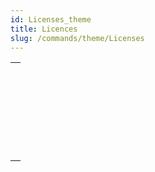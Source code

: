 ```yaml
---
id: Licenses_theme
title: Licences
slug: /commands/theme/Licenses
---
```


|                                                                                                                         |
| ----------------------------------------------------------------------------------------------------------------------- |
| [<!-- INCLUDE #_command_.CHANGE LICENSES.Syntax -->](../../commands-legacy/change-licenses.md)<br/>                     |
| [<!-- INCLUDE #_command_.Create deployment license.Syntax -->](../../commands-legacy/create-deployment-license.md)<br/> |
| [<!-- INCLUDE #_command_.Is license available.Syntax -->](../../commands-legacy/is-license-available.md)<br/>           |
| [<!-- INCLUDE #_command_.License info.Syntax -->](../../commands/license-info.md)<br/>                                  |
| [<!-- INCLUDE #_command_.License usage.Syntax -->](../../commands-legacy/license-usage.md)<br/>                         |
| [<!-- INCLUDE #_command_.Refresh license.Syntax -->](../../commands-legacy/refresh-license.md)<br/>                     |
